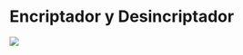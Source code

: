 <h1>Encriptador y Desincriptador</h1>
<img src="https://github.com/herbertguzman/Encriptador-Desincriptador/assets/91335146/3e23ca5f-9ee1-4de1-9a71-79f14d1338cf">
